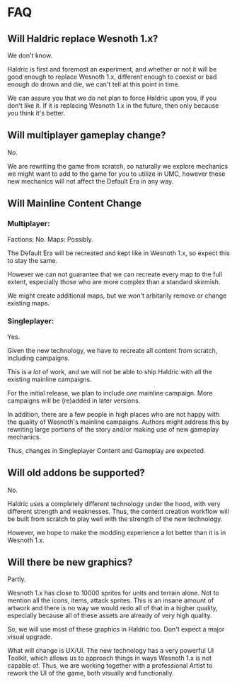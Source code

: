 # FAQ

## Will Haldric replace Wesnoth 1.x?

We don't know.

Haldric is first and foremost an experiment, and whether or not it will be good enough to replace Wesnoth 1.x, different enough to coexist or bad enough do drown and die, we can't tell at this point in time.

We can assure you that we do not plan to force Haldric upon you, if you don't like it. 
If it is replacing Wesnoth 1.x in the future, then only because you think it's better.

## Will multiplayer gameplay change?

No.

We are rewriting the game from scratch, so naturally we explore mechanics we might want to add to the game for you to utilize in UMC, however these new mechanics will not affect the Default Era in any way.

## Will Mainline Content Change

### Multiplayer:

Factions: No. Maps: Possibly.

The Default Era will be recreated and kept like in Wesnoth 1.x, so expect this to stay the same.

However we can not guarantee that we can recreate every map to the full extent, especially those who are more complex than a standard skirmish. 

We might create additional maps, but we won't arbitarily remove or change existing maps.

### Singleplayer:

Yes.

Given the new technology, we have to recreate all content from scratch, including campaigns.

This is a *lot* of work, and we will not be able to ship Haldric with all the existing mainline campaigns.

For the initial release, we plan to include *one* mainline campaign. More campaigns will be (re)added in later versions.

In addition, there are a few people in high places who are not happy with the quality of Wesnoth's mainline campaigns. Authors might address this by rewriting large portions of the story and/or making use of new gameplay mechanics.

Thus, changes in Singleplayer Content and Gameplay are expected.

## Will old addons be supported?

No. 

Haldric uses a completely different technology under the hood, with very different strength and weaknesses.
Thus, the content creation workflow will be built from scratch to play well with the strength of the new technology. 

However, we hope to make the modding experience a lot better than it is in Wesnoth 1.x.

## Will there be new graphics?

Partly.

Wesnoth 1.x has close to 10000 sprites for units and terrain alone.
Not to mention all the icons, items, attack sprites. This is an insane amount of artwork and there is no way we would redo all of that in a higher quality, especially because all of these assets are already of very high quality.

So, we will use most of these graphics in Haldric too. Don't expect a major visual upgrade.

What will change is UX/UI. The new technology has a very powerful UI Toolkit, which allows us to approach things in ways Wesnoth 1.x is not capable of.
Thus, we are working together with a professional Artist to rework the UI of the game, both visually and functionally.
